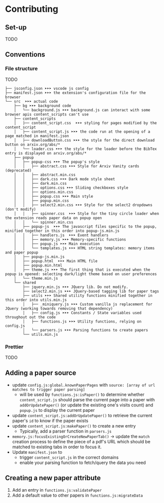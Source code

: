 # Contributing

## Set-up

TODO

## Conventions

### File structure

TODO

```tree
├── jsconfig.json ➤➤➤ vscode js config
├── manifest.json ➤➤➤ the extension's configuration file for the browser
└── src  ➤➤➤ actual code
    ├── bg ➤➤➤ background code
    │   └── background.js ➤➤➤ background.js can interact with some browser apis content_scripts can't use
    ├── content_scripts
    │   ├── content_script.css  ➤➤➤ styling for pages modified by the content_script
    │   ├── content_script.js ➤➤➤ the code run at the opening of a page matched in manifest.json
    │   ├── downloadButton.css ➤➤➤ the style for the direct download button on arxiv.org/abs/*
    │   └── loader.css ➤➤➤ the style for the loader before the BibTex entry is displayed on arxiv.org/abs/*
    ├── popup
    │   ├── popup-css ➤➤➤ The popup's style
    │   │   ├── abstract.css ➤➤➤ Style for Arxiv Vanity cards (deprecated)
    │   │   ├── abstract.min.css
    │   │   ├── dark.css ➤➤➤ Dark mode style sheet
    │   │   ├── dark.min.css
    │   │   ├── options.css ➤➤➤ Sliding checkboxes style
    │   │   ├── options.min.css
    │   │   ├── popup.css ➤➤➤ Main style
    │   │   ├── popup.min.css
    │   │   ├── select2.min.css ➤➤➤ Style for the select2 dropdowns (don't modify)
    │   │   ├── spinner.css  ➤➤➤ Style for the tiny circle loader when the extension reads paper data on popup open
    │   │   └── spinner.min.css
    │   ├── popup-js  ➤➤➤ The javascript files specific to the popup, minified together in this order into popup-js.min.js
    │   │   ├── handlers.js  ➤➤➤ Event handlers
    │   │   ├── memory.js ➤➤➤ Memory-specific functions
    │   │   ├── popup.js ➤➤➤ Main execution
    │   │   └── templates.js ➤➤➤ HTML string templates: memory items and paper popup
    │   ├── popup-js.min.js
    │   ├── popup.html  ➤➤➤ Main HTML file
    │   ├── popup.min.html
    │   ├── theme.js ➤➤➤ The first thing that is executed when the popup is opened: selecting dark/light theme based on user preferences
    │   └── theme.min.js
    └── shared
        ├── jquery.min.js ➤➤➤ JQuery lib. Do not modify. 
        ├── select2.min.js ➤➤➤ JQuery-based tagging lib for paper tags
        ├── utils ➤➤➤ Shared utility functions minified together in this order into utils.min.js
        │   ├── _miniquery.js ➤➤➤ Custom vanilla js replacement for JQuery (working towards removing that dependency)
        │   ├── config.js ➤➤➤ Constants / State variables used throughout out the code
        │   ├── functions.js ➤➤➤ Utility functions, relying on config.js
        │   └── parsers.js ➤➤➤ Parsing functions to create papers
        └── utils.min.js
```

### Prettier

TODO

## Adding a paper source

* update `config.js:global.knownPaperPages` with `source: [array of url matches to trigger paper parsing]`
  * will be used by `functions.js:isPaper()` to determine whether `content_script.js` should parse the current page into a paper with `addOrUpdatePaper()` (or update the existing one's visits count) and `popup.js` to display the current paper
* update `content_script.js:addOrUpdatePaper()` to retrieve the current paper's `id` to know if the paper exists
* update `content_script.js:makePaper()` to create a new entry
  * Typically, add a parser function in `parsers.js`  
* `memory.js:focusExistingOrCreateNewPaperTab()` -> update the `match` creation process to define the piece of a pdf's URL which should be matched to existing tabs in order to focus it.
* Update `manifest.json` to
  * trigger `content_script.js` in the correct domains
  * enable your parsing function to fetch/query the data you need

## Creating a new paper attribute

1. Add an entry in `functions.js:validatePaper`
2. Add a default value to other papers in `functions.js:migrateData`
